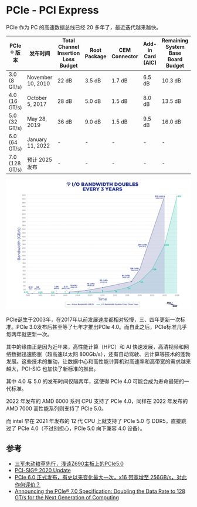 # PCIe - PCI Express

PCIe 作为 PC 的高速数据总线已经 20 多年了，最近迭代越来越快。



| PCIe ® 版本    | 发布时间  | Total Channel Insertion Loss Budget | Root Package | CEM Connector | Add-in Card (AIC) | Remaining System Base Board Budget |
| ------------- | -------- | ----------------------------------- | ------------ | ------------- | ----------------- | ---------------------------------- |
| 3.0 (8 GT/s)  | November 10, 2010 | 22 dB                               | 3.5 dB       | 1.7 dB        | 6.5 dB            | 10.3 dB                            |
| 4.0 (16 GT/s) | October 5, 2017  | 28 dB                               | 5.0 dB       | 1.5 dB        | 8.0 dB            | 13.5 dB                            |
| 5.0 (32 GT/s) | May 28, 2019  | 36 dB                               | 9.0 dB       | 1.5 dB        | 9.5 dB            | 16.0 dB                            |
| 6.0 (64 GT/s) | January 11, 2022  | -    | -      | -       | -        | -                       |
| 7.0 (128 GT/s) | 预计 2025 发布  | -    | -      | -       | -        | -                       |

![](./_img/PCI-SIG_Law_Graphic_FINAL.webp)

PCIe诞生于2003年，在2017年以前发展速度都相对较慢，三、四年更新一次标准。PCIe 3.0发布后甚至等了七年才推出PCIe 4.0。而自此之后，PCIe标准几乎每两年就更新一次。

其中的缘由正是因为近年来，高性能计算（HPC）和 AI 快速发展，高清视频和网络数据迅速膨胀（超高速以太网 800Gb/s），还有自动驾驶、云计算等技术的蓬勃发展。这些技术的推动，让数据中心和高性能计算机对高速率和高带宽的需求越来越大，PCI-SIG 也加快了新标准的推出。

其中 4.0 与 5.0 的发布时间仅隔两年，这使得 PCIe 4.0 可能会成为寿命最短的一代标准。

2022 年发布的 AMD 6000 系列 CPU 支持了 PCIe 4.0，同样在 2022 年发布的 AMD 7000 高性能系列则支持了 PCIe 5.0。

而 intel 早在 2021 年发布的 12 代 CPU 上就支持了 PCIe 5.0 与 DDR5，直接跳过了 PCIe 4.0（不过别担心，PCIe 5.0 向下兼容 4.0 设备）。

## 参考

- [三军未动粮草先行，浅谈Z690主板上的PCIe5.0](https://diy.pconline.com.cn/1471/14718724_all.html)
- [PCI-SIG® 2020 Update](https://pcisig.com/sites/default/files/files/PCI-SIG%202020%20Annual%20Press%20Conference_final.pdf)
- [PCIe 6.0 正式发布，有史以来变化最大一次，x16 带宽增至 256GB/s，对此作何评价？](https://www.zhihu.com/question/511127411/answer/2456877396)
- [Announcing the PCIe® 7.0 Specification: Doubling the Data Rate to 128 GT/s for the Next Generation of Computing](https://pcisig.com/blog/announcing-pcie%C2%AE-70-specification-doubling-data-rate-128-gts-next-generation-computing)